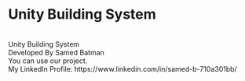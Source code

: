 # Unity Building System <br>
<br>
 Unity Building System
 <br>
Developed By Samed Batman 
<br>
You can use our project.
<br>
My LinkedIn Profile: https://www.linkedin.com/in/samed-b-710a301bb/
